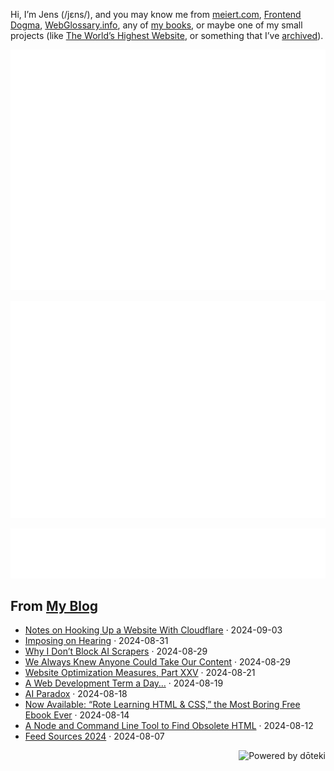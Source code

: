 Hi, I’m Jens (/jɛns/), and you may know me from [meiert.com](https://meiert.com/en/), [Frontend Dogma](https://frontenddogma.com/), [WebGlossary.info](https://webglossary.info/), any of [my books](https://www.goodreads.com/author/list/13623828.Jens_Oliver_Meiert), or maybe one of my small projects (like [The World’s Highest Website](https://worlds-highest-website.com/), or something that I’ve [archived](https://mirrors.meiert.org/)).

<!-- Metrics -->

[![Jens’s stats as per Metrics.](github-metrics.svg)](https://github.com/lowlighter/metrics)

[![Jens’s calendar.](github-metrics.plugin.isocalendar.fullyear.svg)](https://github.com/lowlighter/metrics/blob/master/source/plugins/isocalendar/README.md)

[![Jens’s facts.](github-metrics.plugin.habits.facts.svg)](https://github.com/lowlighter/metrics/blob/master/source/plugins/habits/README.md)

<!-- dōteki -->

<!-- blog start -->
## From [My Blog](https://meiert.com/en/)

- [Notes on Hooking Up a Website With Cloudflare](https://meiert.com/en/blog/quick-cloudflare/) · 2024-09-03
- [Imposing on Hearing](https://meiert.com/en/blog/imposing-on-hearing/) · 2024-08-31
- [Why I Don’t Block AI Scrapers](https://meiert.com/en/blog/ai-scrapers/) · 2024-08-29
- [We Always Knew Anyone Could Take Our Content](https://meiert.com/en/blog/the-web-contract/) · 2024-08-29
- [Website Optimization Measures, Part XXV](https://meiert.com/en/blog/optimization-measures-25/) · 2024-08-21
- [A Web Development Term a Day…](https://meiert.com/en/blog/a-web-development-term-a-day/) · 2024-08-19
- [AI Paradox](https://meiert.com/en/blog/ai-paradox/) · 2024-08-18
- [Now Available: “Rote Learning HTML & CSS,” the Most Boring Free Ebook Ever](https://meiert.com/en/blog/rote-learning-html-and-css/) · 2024-08-14
- [A Node and Command Line Tool to Find Obsolete HTML](https://meiert.com/en/blog/find-obsolete-html/) · 2024-08-12
- [Feed Sources 2024](https://meiert.com/en/blog/feed-sources-2024/) · 2024-08-07
<!-- blog end -->

<a href="https://doteki.org"><img src="https://img.shields.io/badge/powered_by-d%C5%8Dteki-0?style=flat-square&labelColor=202b2d&color=5E936C" align="right" alt="Powered by dōteki"></a>